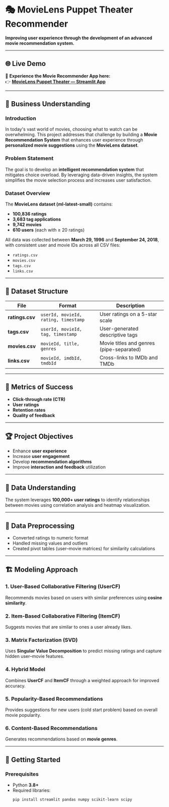 # 🎭 MovieLens Puppet Theater Recommender  
**Improving user experience through the development of an advanced movie recommendation system.**

---

## 🌐 Live Demo  
🚀 **Experience the Movie Recommender App here:**  
👉 [**MovieLens Puppet Theater — Streamlit App**](https://puppet-movie-recommendation-system.streamlit.app/)

---

## 📘 Business Understanding  

### **Introduction**  
In today's vast world of movies, choosing what to watch can be overwhelming. This project addresses that challenge by building a **Movie Recommendation System** that enhances user experience through **personalized movie suggestions** using the **MovieLens dataset**.

### **Problem Statement**  
The goal is to develop an **intelligent recommendation system** that mitigates choice overload. By leveraging data-driven insights, the system simplifies the movie selection process and increases user satisfaction.

### **Dataset Overview**  
The **MovieLens dataset (ml-latest-small)** contains:  
- **100,836 ratings**  
- **3,683 tag applications**  
- **9,742 movies**  
- **610 users** (each with ≥ 20 ratings)  

All data was collected between **March 29, 1996** and **September 24, 2018**, with consistent user and movie IDs across all CSV files:  
- `ratings.csv`  
- `movies.csv`  
- `tags.csv`  
- `links.csv`  

---

## 🧩 Dataset Structure  

| File | Format | Description |
|------|---------|-------------|
| **ratings.csv** | `userId, movieId, rating, timestamp` | User ratings on a 5-star scale |
| **tags.csv** | `userId, movieId, tag, timestamp` | User-generated descriptive tags |
| **movies.csv** | `movieId, title, genres` | Movie titles and genres (pipe-separated) |
| **links.csv** | `movieId, imdbId, tmdbId` | Cross-links to IMDb and TMDb |

---

## 🎯 Metrics of Success  
- **Click-through rate (CTR)**  
- **User ratings**  
- **Retention rates**  
- **Quality of feedback**

---

## 🏆 Project Objectives  
- Enhance **user experience**  
- Increase **user engagement**  
- Develop **recommendation algorithms**  
- Improve **interaction and feedback** utilization  

---

## 🧠 Data Understanding  
The system leverages **100,000+ user ratings** to identify relationships between movies using correlation analysis and heatmap visualization.

---

## 🧹 Data Preprocessing  
- Converted ratings to numeric format  
- Handled missing values and outliers  
- Created pivot tables (user–movie matrices) for similarity calculations  

---

## 🏗️ Modeling Approach  

### **1. User-Based Collaborative Filtering (UserCF)**  
Recommends movies based on users with similar preferences using **cosine similarity**.

### **2. Item-Based Collaborative Filtering (ItemCF)**  
Suggests movies that are similar to ones a user already likes.

### **3. Matrix Factorization (SVD)**  
Uses **Singular Value Decomposition** to predict missing ratings and capture hidden user–movie features.

### **4. Hybrid Model**  
Combines **UserCF** and **ItemCF** through a weighted approach for improved accuracy.

### **5. Popularity-Based Recommendations**  
Provides suggestions for new users (cold start problem) based on overall movie popularity.

### **6. Content-Based Recommendations**  
Generates recommendations based on **movie genres**.

---

## 🚀 Getting Started  

### **Prerequisites**  
- Python **3.8+**  
- Required libraries:
  ```bash
  pip install streamlit pandas numpy scikit-learn scipy
